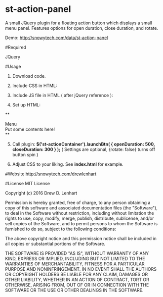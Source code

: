st-action-panel
===============

A small JQuery plugin for a floating action button which displays a small menu panel.  Features options for open duration, close duration, and rotate.

Demo:  http://snowytech.com/data/st-action-panel


#Required

JQuery


#Usage

1.  Download code.

2.  Include CSS in HTML: **<link rel="stylesheet" type="text/css" href="css/st.action-panel.css" />**

3.  Include JS file in HTML ( after jQuery reference ): **<script src="js/st.action-panel.js"></script>**

4.  Set up HTML:

**
<div class="st-actionContainer right-bottom">
<div class="st-panel">
<div class="st-panel-header"><i class="fa fa-bars" aria-hidden="true"></i> Menu</div>
<div class="st-panel-contents">	
Put some contents here!
</div>
</div>
<div class="st-btn-container right-bottom">
<div class="st-button-main"><i class="fa fa-bars" aria-hidden="true"></i></div>
</div>
</div>
**

5.  Call plugin: **$('st-actionContainer').launchBtn( { openDuration: 500, closeDuration: 300 } );** ( Settings are optional, {rotate: false} turns off button spin )

6.  Adjust CSS to your liking.  See **index.html** for example.


#Website
http://snowytech.com/drewlenhart

#License
MIT License

Copyright (c) 2016 Drew D. Lenhart

Permission is hereby granted, free of charge, to any person obtaining a copy
of this software and associated documentation files (the "Software"), to deal
in the Software without restriction, including without limitation the rights
to use, copy, modify, merge, publish, distribute, sublicense, and/or sell
copies of the Software, and to permit persons to whom the Software is
furnished to do so, subject to the following conditions:

The above copyright notice and this permission notice shall be included in all
copies or substantial portions of the Software.

THE SOFTWARE IS PROVIDED "AS IS", WITHOUT WARRANTY OF ANY KIND, EXPRESS OR
IMPLIED, INCLUDING BUT NOT LIMITED TO THE WARRANTIES OF MERCHANTABILITY,
FITNESS FOR A PARTICULAR PURPOSE AND NONINFRINGEMENT. IN NO EVENT SHALL THE
AUTHORS OR COPYRIGHT HOLDERS BE LIABLE FOR ANY CLAIM, DAMAGES OR OTHER
LIABILITY, WHETHER IN AN ACTION OF CONTRACT, TORT OR OTHERWISE, ARISING FROM,
OUT OF OR IN CONNECTION WITH THE SOFTWARE OR THE USE OR OTHER DEALINGS IN THE
SOFTWARE.